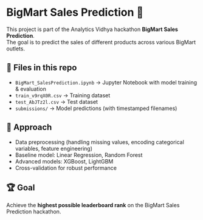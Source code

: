 # BigMart Sales Prediction 🛒

This project is part of the Analytics Vidhya hackathon **BigMart Sales Prediction**.  
The goal is to predict the sales of different products across various BigMart outlets.

## 📂 Files in this repo
- `BigMart_SalesPrediction.ipynb` → Jupyter Notebook with model training & evaluation
- `train_v9rqX0R.csv` → Training dataset
- `test_AbJTz2l.csv` → Test dataset
- `submissions/` → Model predictions (with timestamped filenames)

## 🚀 Approach
- Data preprocessing (handling missing values, encoding categorical variables, feature engineering)
- Baseline model: Linear Regression, Random Forest
- Advanced models: XGBoost, LightGBM
- Cross-validation for robust performance

## 🏆 Goal
Achieve the **highest possible leaderboard rank** on the BigMart Sales Prediction hackathon.

